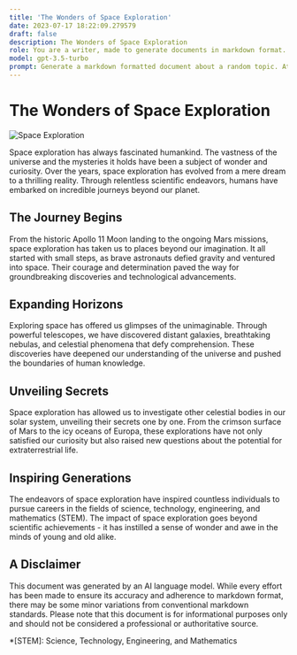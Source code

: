 ```yaml
---
title: 'The Wonders of Space Exploration'
date: 2023-07-17 18:22:09.279579
draft: false
description: The Wonders of Space Exploration
role: You are a writer, made to generate documents in markdown format. It is very important that all of the documents you generate are in valid markdown format.
model: gpt-3.5-turbo
prompt: Generate a markdown formatted document about a random topic. At the bottom, include a disclaimer explaining that the document was generated by you. The first line of the document should be the title. Make sure that the entire document is in proper markdown format, using a mix of various tags to make the document visually appealing.
---
```


# The Wonders of Space Exploration

![Space Exploration](https://images.unsplash.com/photo-1485657291404-15940a562b63?ixlib=rb-1.2.1&auto=format&fit=crop&w=1050&q=80)

Space exploration has always fascinated humankind. The vastness of the universe and the mysteries it holds have been a subject of wonder and curiosity. Over the years, space exploration has evolved from a mere dream to a thrilling reality. Through relentless scientific endeavors, humans have embarked on incredible journeys beyond our planet.

## The Journey Begins

From the historic Apollo 11 Moon landing to the ongoing Mars missions, space exploration has taken us to places beyond our imagination. It all started with small steps, as brave astronauts defied gravity and ventured into space. Their courage and determination paved the way for groundbreaking discoveries and technological advancements.

## Expanding Horizons

Exploring space has offered us glimpses of the unimaginable. Through powerful telescopes, we have discovered distant galaxies, breathtaking nebulas, and celestial phenomena that defy comprehension. These discoveries have deepened our understanding of the universe and pushed the boundaries of human knowledge.

## Unveiling Secrets

Space exploration has allowed us to investigate other celestial bodies in our solar system, unveiling their secrets one by one. From the crimson surface of Mars to the icy oceans of Europa, these explorations have not only satisfied our curiosity but also raised new questions about the potential for extraterrestrial life.

## Inspiring Generations

The endeavors of space exploration have inspired countless individuals to pursue careers in the fields of science, technology, engineering, and mathematics (STEM). The impact of space exploration goes beyond scientific achievements - it has instilled a sense of wonder and awe in the minds of young and old alike.

## A Disclaimer

This document was generated by an AI language model. While every effort has been made to ensure its accuracy and adherence to markdown format, there may be some minor variations from conventional markdown standards. Please note that this document is for informational purposes only and should not be considered a professional or authoritative source.

*[STEM]: Science, Technology, Engineering, and Mathematics